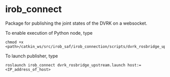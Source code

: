 # irob_connect

Package for publishing the joint states of the DVRK on a websocket.

To enable execution of Python node, type

    chmod +x <path>/catkin_ws/src/irob_saf/irob_connection/scripts/dvrk_rosbridge_upstream.py

To launch publisher, type

    roslaunch irob_connect dvrk_rosbridge_upstream.launch host:=<IP_address_of_host>
